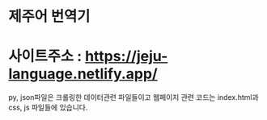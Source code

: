 # 제주어 번역기
# 사이트주소 : https://jeju-language.netlify.app/

py, json파일은 크롤링한 데이터관련 파일들이고 웹페이지 관련 코드는 index.html과 css, js 파일들에 있습니다.
